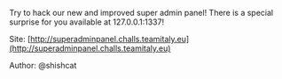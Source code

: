 Try to hack our new and improved super admin panel!
There is a special surprise for you available at 127.0.0.1:1337!

Site: [http://superadminpanel.challs.teamitaly.eu](http://superadminpanel.challs.teamitaly.eu)

Author: @shishcat